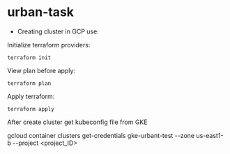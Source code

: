 # urban-task
* Creating cluster in GCP use:

Initialize terraform providers:

`terraform init`

View plan before apply:

`terraform plan`

Apply terraform:

`terraform apply`

After create cluster get kubeconfig file from GKE

gcloud container clusters get-credentials gke-urbant-test --zone us-east1-b --project <project_ID>